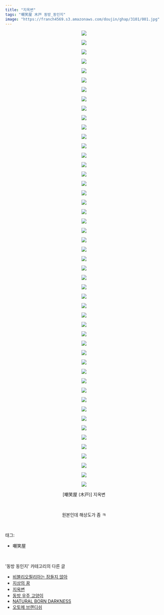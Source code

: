 ```yaml
---
title: "지옥변"
tags: "嘲笑屋 木戸 동방_동인지"
image: "https://franch4569.s3.amazonaws.com/doujin/ghap/3101/001.jpg"
---
```

<div class="article">
<p style="text-align: center; clear: none; float: none;"><img src="{{ site.imgserver2 }}/ghap/3101/001.jpg"/></p>
<p style="text-align: center; clear: none; float: none;"><img src="{{ site.imgserver2 }}/ghap/3101/002.jpg"/></p>
<p style="text-align: center; clear: none; float: none;"><img src="{{ site.imgserver2 }}/ghap/3101/003.jpg"/></p>
<p style="text-align: center; clear: none; float: none;"><img src="{{ site.imgserver2 }}/ghap/3101/004.jpg"/></p>
<p style="text-align: center; clear: none; float: none;"><img src="{{ site.imgserver2 }}/ghap/3101/005.jpg"/></p>
<p style="text-align: center; clear: none; float: none;"><img src="{{ site.imgserver2 }}/ghap/3101/006.jpg"/></p>
<p style="text-align: center; clear: none; float: none;"><img src="{{ site.imgserver2 }}/ghap/3101/007.jpg"/></p>
<p style="text-align: center; clear: none; float: none;"><img src="{{ site.imgserver2 }}/ghap/3101/008.jpg"/></p>
<p style="text-align: center; clear: none; float: none;"><img src="{{ site.imgserver2 }}/ghap/3101/009.jpg"/></p>
<p style="text-align: center; clear: none; float: none;"><img src="{{ site.imgserver2 }}/ghap/3101/010.jpg"/></p>
<p style="text-align: center; clear: none; float: none;"><img src="{{ site.imgserver2 }}/ghap/3101/011.jpg"/></p>
<p style="text-align: center; clear: none; float: none;"><img src="{{ site.imgserver2 }}/ghap/3101/012.jpg"/></p>
<p style="text-align: center; clear: none; float: none;"><img src="{{ site.imgserver2 }}/ghap/3101/013.jpg"/></p>
<p style="text-align: center; clear: none; float: none;"><img src="{{ site.imgserver2 }}/ghap/3101/014.jpg"/></p>
<p style="text-align: center; clear: none; float: none;"><img src="{{ site.imgserver2 }}/ghap/3101/015.jpg"/></p>
<p style="text-align: center; clear: none; float: none;"><img src="{{ site.imgserver2 }}/ghap/3101/016.jpg"/></p>
<p style="text-align: center; clear: none; float: none;"><img src="{{ site.imgserver2 }}/ghap/3101/017.jpg"/></p>
<p style="text-align: center; clear: none; float: none;"><img src="{{ site.imgserver2 }}/ghap/3101/018.jpg"/></p>
<p style="text-align: center; clear: none; float: none;"><img src="{{ site.imgserver2 }}/ghap/3101/019.jpg"/></p>
<p style="text-align: center; clear: none; float: none;"><img src="{{ site.imgserver2 }}/ghap/3101/020.jpg"/></p>
<p style="text-align: center; clear: none; float: none;"><img src="{{ site.imgserver2 }}/ghap/3101/021.jpg"/></p>
<p style="text-align: center; clear: none; float: none;"><img src="{{ site.imgserver2 }}/ghap/3101/022.jpg"/></p>
<p style="text-align: center; clear: none; float: none;"><img src="{{ site.imgserver2 }}/ghap/3101/023.jpg"/></p>
<p style="text-align: center; clear: none; float: none;"><img src="{{ site.imgserver2 }}/ghap/3101/024.jpg"/></p>
<p style="text-align: center; clear: none; float: none;"><img src="{{ site.imgserver2 }}/ghap/3101/025.jpg"/></p>
<p style="text-align: center; clear: none; float: none;"><img src="{{ site.imgserver2 }}/ghap/3101/026.jpg"/></p>
<p style="text-align: center; clear: none; float: none;"><img src="{{ site.imgserver2 }}/ghap/3101/027.jpg"/></p>
<p style="text-align: center; clear: none; float: none;"><img src="{{ site.imgserver2 }}/ghap/3101/028.jpg"/></p>
<p style="text-align: center; clear: none; float: none;"><img src="{{ site.imgserver2 }}/ghap/3101/029.jpg"/></p>
<p style="text-align: center; clear: none; float: none;"><img src="{{ site.imgserver2 }}/ghap/3101/030.jpg"/></p>
<p style="text-align: center; clear: none; float: none;"><img src="{{ site.imgserver2 }}/ghap/3101/031.jpg"/></p>
<p style="text-align: center; clear: none; float: none;"><img src="{{ site.imgserver2 }}/ghap/3101/032.jpg"/></p>
<p style="text-align: center; clear: none; float: none;"><img src="{{ site.imgserver2 }}/ghap/3101/033.jpg"/></p>
<p style="text-align: center; clear: none; float: none;"><img src="{{ site.imgserver2 }}/ghap/3101/034.jpg"/></p>
<p style="text-align: center; clear: none; float: none;"><img src="{{ site.imgserver2 }}/ghap/3101/035.jpg"/></p>
<p style="text-align: center; clear: none; float: none;"><img src="{{ site.imgserver2 }}/ghap/3101/036.jpg"/></p>
<p style="text-align: center; clear: none; float: none;"><img src="{{ site.imgserver2 }}/ghap/3101/037.jpg"/></p>
<p style="text-align: center; clear: none; float: none;"><img src="{{ site.imgserver2 }}/ghap/3101/038.jpg"/></p>
<p style="text-align: center; clear: none; float: none;"><img src="{{ site.imgserver2 }}/ghap/3101/039.jpg"/></p>
<p style="text-align: center; clear: none; float: none;"><img src="{{ site.imgserver2 }}/ghap/3101/040.jpg"/></p>
<p style="text-align: center; clear: none; float: none;"><img src="{{ site.imgserver2 }}/ghap/3101/041.jpg"/></p>
<p style="text-align: center; clear: none; float: none;"><img src="{{ site.imgserver2 }}/ghap/3101/042.jpg"/></p>
<p style="text-align: center; clear: none; float: none;"><img src="{{ site.imgserver2 }}/ghap/3101/043.jpg"/></p>
<p style="text-align: center; clear: none; float: none;"><img src="{{ site.imgserver2 }}/ghap/3101/044.jpg"/></p>
<p style="text-align: center; clear: none; float: none;"><img src="{{ site.imgserver2 }}/ghap/3101/045.jpg"/></p>
<p style="text-align: center; clear: none; float: none;"><img src="{{ site.imgserver2 }}/ghap/3101/046.jpg"/></p>
<p style="text-align: center; clear: none; float: none;"><img src="{{ site.imgserver2 }}/ghap/3101/047.jpg"/></p>
<p style="text-align: center; clear: none; float: none;"><img src="{{ site.imgserver2 }}/ghap/3101/048.jpg"/></p>
<p style="text-align: center; clear: none; float: none;"><img src="{{ site.imgserver2 }}/ghap/3101/049.jpg"/></p>
<p style="text-align: center; clear: none; float: none;">[嘲笑屋 (木戸)] 지옥변</p>
<p style="text-align: center; clear: none; float: none;"><br/></p>
<p style="text-align: center; clear: none; float: none;">원본인데 해상도가 좀 ㅋ</p>
</div><br/>
<div class="tagTrail">
<p>태그: </p>
<ul>
<li>嘲笑屋</li>
</ul>
</div><br/>
<div class="another">
<p>'동방 동인지' 카테고리의 다른 글</p>
<ul>
<li><a href="/ghap_3106">비블리오필리아는 잠들지 않아</a></li>
<li><a href="/ghap_3105">지상의 꿈</a></li>
<li><a href="/ghap_3101">지옥변</a></li>
<li><a href="/ghap_3098">동방 우주 고양이</a></li>
<li><a href="/ghap_3092">NATURAL BORN DARKNESS</a></li>
<li><a href="/ghap_3086">오토메 브랜디쉬</a></li>
</ul>
</div><br/>
<div class="cb_module cb_fluid">
<div class="cb_wrt cb_profile">
</div><!-- commentList close -->
</div><br/>
